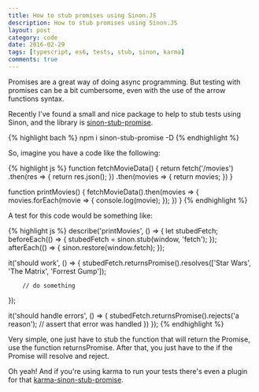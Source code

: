 ```yaml
---
title: How to stub promises using Sinon.JS
description: How to stub promises using Sinon.JS
layout: post
category: code
date: 2016-02-29
tags: [typescript, es6, tests, stub, sinon, karma]
comments: true
---
```

Promises are a great way of doing async programming. But testing with promises can be a bit cumbersome, even with the use of the arrow functions syntax.

Recently I've found a small and nice package to help to stub tests using Sinon, and the library is [sinon-stub-promise](https://github.com/substantial/sinon-stub-promise).

{% highlight bach %}
npm i sinon-stub-promise -D
{% endhighlight %}

So, imagine you have a code like the following:

{% highlight js %}
function fetchMovieData() {
    return fetch('/movies')
        .then(res => {
            return res.json();
        })
        .then(movies => {
            return movies;
        })
}

function printMovies() {
    fetchMovieData().then(movies => {
        movies.forEach(movie => {
            console.log(movie);
        });
    })
}
{% endhighlight %}

<script async src="//pagead2.googlesyndication.com/pagead/js/adsbygoogle.js"></script>
<!-- Responsive content -->
<ins class="adsbygoogle"
     style="display:block"
     data-ad-client="ca-pub-1865353648221711"
     data-ad-slot="8499334570"
     data-ad-format="auto"></ins>
<script>
(adsbygoogle = window.adsbygoogle || []).push({});
</script>

A test for this code would be something like:

{% highlight js %}
describe('printMovies', () => {
    let stubedFetch; 
   beforeEach(() => {
        stubedFetch = sinon.stub(window, 'fetch');
   }); 
   afterEach(() => {
        sinon.restore(window.fetch);
   });

   it('should work', () => {
        stubedFetch.returnsPromise().resolves(['Star Wars', 'The Matrix', 'Forrest Gump']);

        // do something
   });

   it('should handle errors', () => {
        stubedFetch.returnsPromise().rejects('a reason');
        // assert that error was handled
   })
});
{% endhighlight %}

Very simple, one just have to stub the function that will return the Promise, use the function returnsPromise. After that, you just have to the if the Promise will resolve and reject.

Oh yeah! And if you're using karma to run your tests there's even a plugin for that [karma-sinon-stub-promise](https://github.com/alexweber/karma-sinon-stub-promise).